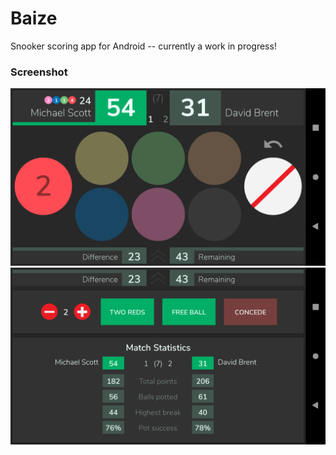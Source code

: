 # Baize

Snooker scoring app for Android -- currently a work in progress!

### Screenshot
![Screenshot of app](screenshot/0_3.png)
![Screenshot of app](screenshot/0_3_menu.png)